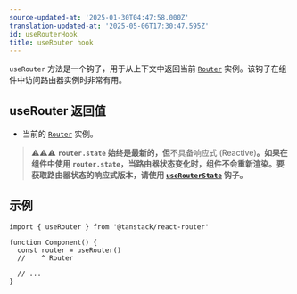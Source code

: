 ```yaml
---
source-updated-at: '2025-01-30T04:47:58.000Z'
translation-updated-at: '2025-05-06T17:30:47.595Z'
id: useRouterHook
title: useRouter hook
---
```


`useRouter` 方法是一个钩子，用于从上下文中返回当前 [`Router`](./RouterType.md) 实例。该钩子在组件中访问路由器实例时非常有用。

## useRouter 返回值

- 当前的 [`Router`](./RouterType.md) 实例。

> ⚠️⚠️⚠️ **`router.state` 始终是最新的，但**不具备响应式 (Reactive)**。如果在组件中使用 `router.state`，当路由器状态变化时，组件不会重新渲染。要获取路由器状态的响应式版本，请使用 [`useRouterState`](./useRouterStateHook.md) 钩子。**

## 示例

```tsx
import { useRouter } from '@tanstack/react-router'

function Component() {
  const router = useRouter()
  //    ^ Router

  // ...
}
```
